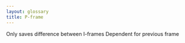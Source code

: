 ```yaml
---
layout: glossary
title: P-frame
---
```

Only saves difference between I-frames
Dependent for previous frame
